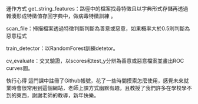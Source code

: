 運作方式
get_string_features：路徑中的檔案找尋特徵且以字典形式存儲再透過雜湊形成特徵值存回字典中，做病毒特徵訓練 。

scan_file：掃描檔案透過特徵判斷判斷為善意或惡意，如果概率大於0.5則判斷為惡意程式

train_detector：以RandomForest訓練detetor。

cv_evaluate：交叉驗證，以scores和test_y分辨為善意或惡意檔案並畫出ROC curves圖。

執行心得
這門課中註冊了Github帳號，花了一些時間摸索怎麼使用，感覺未來就業時會很常用到這個網站，老師上課方式幽默有趣，且教授了我們許多在學校學不到的東西，謝謝老師的教導，新年快樂。
